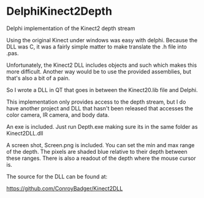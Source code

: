 # DelphiKinect2Depth
Delphi implementation of the Kinect2 depth stream

Using the original Kinect under windows was easy with delphi. Because the DLL was C, it was a fairly simple matter to make translate the .h file into .pas.

Unfortunately, the Kinect2 DLL includes objects and such which makes this more difficult. Another way would be to use the provided assemblies, but that's also a bit of a pain.

So I wrote a DLL in QT that goes in between the Kinect20.lib file and Delphi.

This implementation only provides access to the depth stream, but I do have another project and DLL that hasn't been released that accesses the color camera, IR camera, and body data.

An exe is included. Just run Depth.exe making sure its in the same folder as Kinect2DLL.dll

A screen shot, Screen.png is included. You can set the min and max range of the depth. The pixels are shaded blue relative to their depth between these ranges. There is also a readout of the depth where the mouse cursor is.

The source for the DLL can be found at:

https://github.com/ConroyBadger/Kinect2DLL







